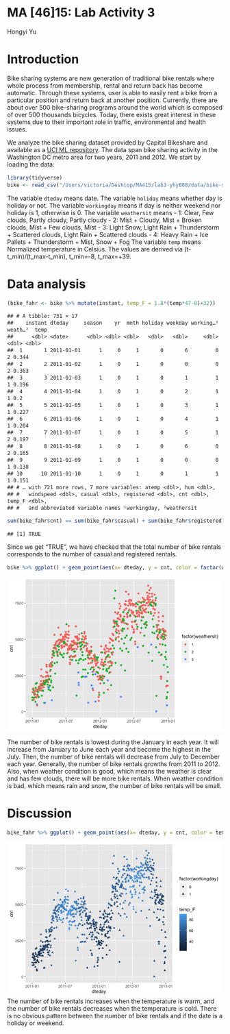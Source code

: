 MA \[46\]15: Lab Activity 3
================
Hongyi Yu

# Introduction

Bike sharing systems are new generation of traditional bike rentals
where whole process from membership, rental and return back has become
automatic. Through these systems, user is able to easily rent a bike
from a particular position and return back at another position.
Currently, there are about over 500 bike-sharing programs around the
world which is composed of over 500 thousands bicycles. Today, there
exists great interest in these systems due to their important role in
traffic, environmental and health issues.

We analyze the bike sharing dataset provided by Capital Bikeshare and
available as a [UCI ML
repository](http://archive.ics.uci.edu/ml/datasets/Bike+Sharing+Dataset).
The data span bike sharing activity in the Washington DC metro area for
two years, 2011 and 2012. We start by loading the data:

``` r
library(tidyverse)
bike <- read_csv("/Users/victoria/Desktop/MA415/lab3-yhy808/data/bike-sharing.csv")
```

The variable `dteday` means date. The variable `holiday` means whether
day is holiday or not. The variable `workingday` means if day is neither
weekend nor holiday is 1, otherwise is 0. The variable `weathersit`
means - 1: Clear, Few clouds, Partly cloudy, Partly cloudy - 2: Mist +
Cloudy, Mist + Broken clouds, Mist + Few clouds, Mist - 3: Light Snow,
Light Rain + Thunderstorm + Scattered clouds, Light Rain + Scattered
clouds - 4: Heavy Rain + Ice Pallets + Thunderstorm + Mist, Snow + Fog
The variable `temp` means Normalized temperature in Celsius. The values
are derived via (t-t_min)/(t_max-t_min), t_min=-8, t_max=+39.

# Data analysis

``` r
(bike_fahr <- bike %>% mutate(instant, temp_F = 1.8*(temp*47-8)+32))
```

    ## # A tibble: 731 × 17
    ##    instant dteday     season    yr  mnth holiday weekday working…¹ weath…²  temp
    ##      <dbl> <date>      <dbl> <dbl> <dbl>   <dbl>   <dbl>     <dbl>   <dbl> <dbl>
    ##  1       1 2011-01-01      1     0     1       0       6         0       2 0.344
    ##  2       2 2011-01-02      1     0     1       0       0         0       2 0.363
    ##  3       3 2011-01-03      1     0     1       0       1         1       1 0.196
    ##  4       4 2011-01-04      1     0     1       0       2         1       1 0.2  
    ##  5       5 2011-01-05      1     0     1       0       3         1       1 0.227
    ##  6       6 2011-01-06      1     0     1       0       4         1       1 0.204
    ##  7       7 2011-01-07      1     0     1       0       5         1       2 0.197
    ##  8       8 2011-01-08      1     0     1       0       6         0       2 0.165
    ##  9       9 2011-01-09      1     0     1       0       0         0       1 0.138
    ## 10      10 2011-01-10      1     0     1       0       1         1       1 0.151
    ## # … with 721 more rows, 7 more variables: atemp <dbl>, hum <dbl>,
    ## #   windspeed <dbl>, casual <dbl>, registered <dbl>, cnt <dbl>, temp_F <dbl>,
    ## #   and abbreviated variable names ¹​workingday, ²​weathersit

``` r
sum(bike_fahr$cnt) == sum(bike_fahr$casual) + sum(bike_fahr$registered)
```

    ## [1] TRUE

Since we get “TRUE”, we have checked that the total number of bike
rentals corresponds to the number of casual and registered rentals.

``` r
bike %>% ggplot() + geom_point(aes(x= dteday, y = cnt, color = factor(weathersit)))
```

![](lab3-report_files/figure-gfm/a2-1.png)<!-- -->

The number of bike rentals is lowest during the January in each year. It
will increase from January to June each year and become the highest in
the July. Then, the number of bike rentals will decrease from July to
December each year. Generally, the number of bike rentals growths from
2011 to 2012. Also, when weather condition is good, which means the
weather is clear and has few clouds, there will be more bike rentals.
When weather condition is bad, which means rain and snow, the number of
bike rentals will be small.

# Discussion

``` r
bike_fahr %>% ggplot() + geom_point(aes(x= dteday, y = cnt, color = temp_F, shape = factor(workingday)))
```

![](lab3-report_files/figure-gfm/a3-1.png)<!-- --> The number of bike
rentals increases when the temperature is warm, and the number of bike
rentals decreases when the temperature is cold. There is no obvious
pattern between the number of bike rentals and if the date is a holiday
or weekend.
